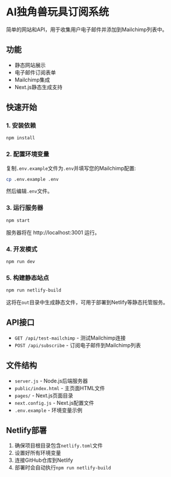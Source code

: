 # AI独角兽玩具订阅系统

简单的网站和API，用于收集用户电子邮件并添加到Mailchimp列表中。

## 功能

- 静态网站展示
- 电子邮件订阅表单
- Mailchimp集成
- Next.js静态生成支持

## 快速开始

### 1. 安装依赖

```bash
npm install
```

### 2. 配置环境变量

复制`.env.example`文件为`.env`并填写您的Mailchimp配置:

```bash
cp .env.example .env
```

然后编辑`.env`文件。

### 3. 运行服务器

```bash
npm start
```

服务器将在 http://localhost:3001 运行。

### 4. 开发模式

```bash
npm run dev
```

### 5. 构建静态站点

```bash
npm run netlify-build
```

这将在`out`目录中生成静态文件，可用于部署到Netlify等静态托管服务。

## API接口

- `GET /api/test-mailchimp` - 测试Mailchimp连接
- `POST /api/subscribe` - 订阅电子邮件到Mailchimp列表

## 文件结构

- `server.js` - Node.js后端服务器
- `public/index.html` - 主页面HTML文件
- `pages/` - Next.js页面目录
- `next.config.js` - Next.js配置文件
- `.env.example` - 环境变量示例

## Netlify部署

1. 确保项目根目录包含`netlify.toml`文件
2. 设置好所有环境变量
3. 连接GitHub仓库到Netlify
4. 部署时会自动执行`npm run netlify-build`